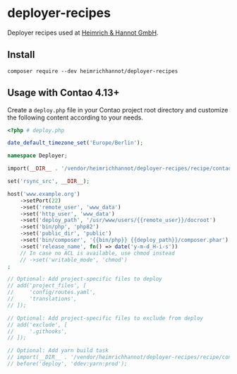 # deployer-recipes
Deployer recipes used at [Heimrich & Hannot GmbH](https://www.heimrich-hannot.de).

## Install

```shell
composer require --dev heimrichhannot/deployer-recipes
```

## Usage with Contao 4.13+

Create a `deploy.php` file in your Contao project root directory
and customize the following content according to your needs.
```php
<?php # deploy.php

date_default_timezone_set('Europe/Berlin');

namespace Deployer;

import(__DIR__ . '/vendor/heimrichhannot/deployer-recipes/recipe/contao.php');

set('rsync_src', __DIR__);

host('www.example.org')
    ->setPort(22)
    ->set('remote_user', 'www_data')
    ->set('http_user', 'www_data')
    ->set('deploy_path', '/usr/www/users/{{remote_user}}/docroot')
    ->set('bin/php', 'php82')
    ->set('public_dir', 'public')
    ->set('bin/composer', '{{bin/php}} {{deploy_path}}/composer.phar')
    ->set('release_name', fn() => date('y-m-d_H-i-s'))
    // In case no ACL is available, use chmod instead
    // ->set('writable_mode', 'chmod')
;

// Optional: Add project-specific files to deploy
// add('project_files', [
//     'config/routes.yaml',
//     'translations',
// ]);

// Optional: Add project-specific files to exclude from deploy
// add('exclude', [
//     '.githooks',
// ]);

// Optional: Add yarn build task
// import(__DIR__ . '/vendor/heimrichhannot/deployer-recipes/recipe/contao/ddev.php');
// before('deploy', 'ddev:yarn:prod');
```
